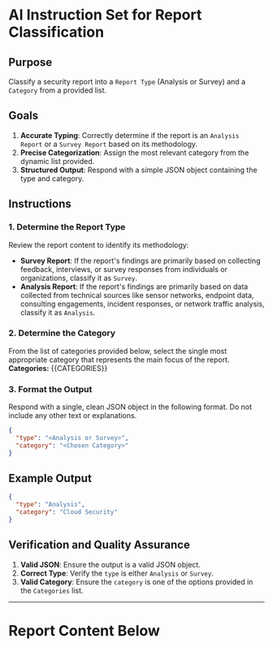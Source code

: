 # AI Instruction Set for Report Classification
## Purpose
Classify a security report into a `Report Type` (Analysis or Survey) and a `Category` from a provided list.
## Goals
1.  **Accurate Typing**: Correctly determine if the report is an `Analysis Report` or a `Survey Report` based on its methodology.
2.  **Precise Categorization**: Assign the most relevant category from the dynamic list provided.
3.  **Structured Output**: Respond with a simple JSON object containing the type and category.
## Instructions
### 1. Determine the Report Type
Review the report content to identify its methodology:
*   **Survey Report**: If the report's findings are primarily based on collecting feedback, interviews, or survey responses from individuals or organizations, classify it as `Survey`.
*   **Analysis Report**: If the report's findings are primarily based on data collected from technical sources like sensor networks, endpoint data, consulting engagements, incident responses, or network traffic analysis, classify it as `Analysis`.
### 2. Determine the Category
From the list of categories provided below, select the single most appropriate category that represents the main focus of the report.
**Categories:**
{{CATEGORIES}}
### 3. Format the Output
Respond with a single, clean JSON object in the following format. Do not include any other text or explanations.
```json
{
  "type": "<Analysis or Survey>",
  "category": "<Chosen Category>"
}
```
## Example Output
```json
{
  "type": "Analysis",
  "category": "Cloud Security"
}
```
## Verification and Quality Assurance
1.  **Valid JSON**: Ensure the output is a valid JSON object.
2.  **Correct Type**: Verify the `type` is either `Analysis` or `Survey`.
3.  **Valid Category**: Ensure the `category` is one of the options provided in the `Categories` list.
---
# Report Content Below
